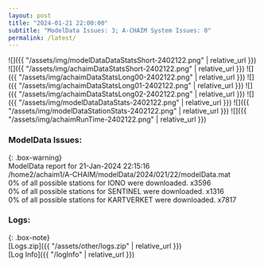 ```yaml
---
layout: post
title: "2024-01-21 22:00:00"
subtitle: "ModelData Issues: 3; A-CHAIM System Issues: 0"
permalink: /latest/
---
```


![]({{ "/assets/img/modelDataDataStatsShort-2402122.png" | relative_url }})
![]({{ "/assets/img/achaimDataStatsShort-2402122.png" | relative_url }})
![]({{ "/assets/img/achaimDataStatsLong00-2402122.png" | relative_url }})
![]({{ "/assets/img/achaimDataStatsLong01-2402122.png" | relative_url }})
![]({{ "/assets/img/achaimDataStatsLong02-2402122.png" | relative_url }})
![]({{ "/assets/img/modelDataDataStats-2402122.png" | relative_url }})
![]({{ "/assets/img/modelDataStationStats-2402122.png" | relative_url }})
![]({{ "/assets/img/achaimRunTime-2402122.png" | relative_url }})


### ModelData Issues:  
  
{: .box-warning}  
 ModelData report for 21-Jan-2024 22:15:16   
 /home2/achaim1/A-CHAIM/modelData/2024/021/22/modelData.mat   
 0% of all possible stations for IONO were downloaded. x3596   
 0% of all possible stations for SENTINEL were downloaded. x1316   
 0% of all possible stations for KARTVERKET were downloaded. x7817   
  


### Logs:  
  
{: .box-note}  
[Logs.zip]({{ "/assets/other/logs.zip" | relative_url }})  
[Log Info]({{ "/logInfo" | relative_url }})  
